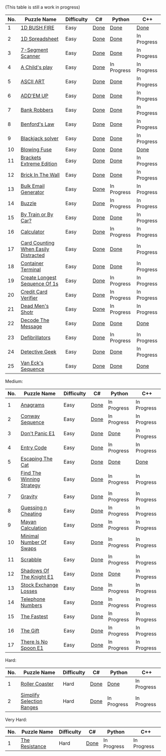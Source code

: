 (This table is still a work in progress)

<table style="width:100%">
  <thead>
    <tr>
      <th>No.</th>
      <th>Puzzle Name</th>
      <th>Difficulty</th>
      <th>C#</th>
      <th>Python</th>
      <th>C++</th
    </tr>
  </thead>
  <tbody>
    <tr>
      <td>1</td>
      <td> <a href="https://www.codingame.com/training/easy/1d-bush-fire"> 1D BUSH FIRE</a> </td>
      <td>Easy</td>
      <td> <a href="https://github.com/KGrants/CodinGame/blob/main/Easy/1D%20Bush%20Fire/1D%20Bush%20Fire.cs"> Done</a> </td>
      <td> <a href="https://github.com/KGrants/CodinGame/blob/main/Easy/1D%20Bush%20Fire/1D%20Bush%20Fire.py"> Done</a> </td>
      <td> <a href="https://github.com/KGrants/CodinGame/blob/main/Easy/1D%20Bush%20Fire/1D%20Bush%20File.cpp"> Done</a> </td>
    </tr>
    <tr>
      <td>2</td>
      <td> <a href="https://www.codingame.com/training/easy/1d-spreadsheet"> 1D Spreadsheet</a> </td>
      <td>Easy</td>
      <td> <a href="https://github.com/KGrants/CodinGame/blob/main/Easy/1D%20Spreadsheet/1D%20Spreadsheet.cs"> Done</a> </td>
      <td> <a href="https://github.com/KGrants/CodinGame/blob/main/Easy/1D%20Spreadsheet/1D%20Spreadsheet.py"> Done</a> </td>
      <td>In Progress</td>
    </tr>
    <tr>
      <td>3</td>
      <td> <a href="https://www.codingame.com/training/easy/7-segment-scanner"> 7-Segment Scanner</a> </td>
      <td>Easy</td>
      <td> <a href="https://github.com/KGrants/CodinGame/blob/main/Easy/7-Segment%20Scanner/7-Segment%20Scanner.cs"> Done</a> </td>
      <td> <a href="https://github.com/KGrants/CodinGame/blob/main/Easy/7-Segment%20Scanner/7-Segment%20Scanner.py"> Done</a> </td>
      <td>In Progress</td>
    </tr>
    <tr>
      <td>4</td>
      <td> <a href="https://www.codingame.com/training/easy/a-childs-play"> A Child's play</a> </td>
      <td>Easy</td>
      <td> <a href="https://github.com/KGrants/CodinGame/blob/main/Easy/A%20child's%20play/A%20child's%20play.cs"> Done</a> </td>
      <td>In Progress</td>
      <td>In Progress</td>
    </tr>
    <tr>
      <td>5</td>
      <td> <a href="https://www.codingame.com/training/easy/ascii-art"> ASCII ART</a> </td>
      <td>Easy</td>
      <td> <a href="https://github.com/KGrants/CodinGame/blob/main/Easy/ASCII%20ART/ASCII%20ART.cs"> Done</a> </td>
      <td> <a href="https://github.com/KGrants/CodinGame/blob/main/Easy/ASCII%20ART/ASCII%20ART.py"> Done</a> </td>
      <td>In Progress</td>
    </tr>
    <tr>
    <tr>
      <td>6</td>
      <td> <a href="https://www.codingame.com/training/easy/addem-up"> ADD'EM UP</a> </td>
      <td>Easy</td>
      <td> <a href="https://github.com/KGrants/CodinGame/blob/main/Easy/Add'em%20Up/Add'em%20Up.cs"> Done</a> </td>
      <td> <a href="https://github.com/KGrants/CodinGame/blob/main/Easy/Add'em%20Up/Add'em%20Up.py"> Done</a> </td>
      <td>In Progress</td>
    </tr>
    <tr>
    <tr>
      <td>7</td>
      <td> <a href="https://www.codingame.com/training/easy/bank-robbers"> Bank Robbers</a> </td>
      <td>Easy</td>
      <td> <a href="https://github.com/KGrants/CodinGame/blob/main/Easy/Bank%20Robbers/Bank%20Robbers.cs"> Done</a> </td>
      <td> <a href="https://github.com/KGrants/CodinGame/blob/main/Easy/Bank%20Robbers/Bank%20Robbers.py"> Done</a> </td>
      <td>In Progress</td>
    </tr>
    <tr>
    <tr>
      <td>8</td>
      <td> <a href="https://www.codingame.com/training/easy/benfords-law"> Benford's Law</a> </td>
      <td>Easy</td>
      <td> <a href="https://github.com/KGrants/CodinGame/blob/main/Easy/Benford's%20Law/Benford's%20Law.cs"> Done</a> </td>
      <td> <a href="https://github.com/KGrants/CodinGame/blob/main/Easy/Benford's%20Law/Benford's%20Law.py"> Done</a> </td>
      <td>In Progress</td>
    </tr>
    <tr>
    <tr>
      <td>9</td>
      <td> <a href="https://www.codingame.com/training/easy/blackjack-solver"> Blackjack solver</a> </td>
      <td>Easy</td>
      <td> <a href="https://github.com/KGrants/CodinGame/blob/main/Easy/Blackjack%20solver/Blackjack%20solver.cs"> Done</a> </td>
      <td> <a href="https://github.com/KGrants/CodinGame/blob/main/Easy/Blackjack%20solver/Blackjack%20solver.py"> Done</a> </td>
      <td>In Progress</td>
    </tr>
    <tr>
      <td>10</td>
      <td> <a href="https://www.codingame.com/training/easy/blowing-fuse"> Blowing Fuse</a> </td>
      <td>Easy</td>
      <td> <a href="https://github.com/KGrants/CodinGame/blob/main/Easy/Blowing%20Fuse/Blowing%20Fuse.cs"> Done</a> </td>
      <td> <a href="https://github.com/KGrants/CodinGame/blob/main/Easy/Blowing%20Fuse/Blowing%20Fuse.py"> Done</a> </td>
      <td> <a href="https://github.com/KGrants/CodinGame/blob/main/Easy/Blowing%20Fuse/Blowing%20Fuse.cpp"> Done</a></td>
    </tr>
    <tr>
      <td>11</td>
      <td> <a href="https://www.codingame.com/training/easy/brackets-extreme-edition"> Brackets Extreme Edition</a> </td>
      <td>Easy</td>
      <td> <a href="https://github.com/KGrants/CodinGame/blob/main/Easy/Brackets%20Extreme%20Edition/Brackets%20Extreme%20Edition.cs"> Done</a> </td>
      <td> <a href="https://github.com/KGrants/CodinGame/blob/main/Easy/Brackets%20Extreme%20Edition/Brackets%20Extreme%20Edition.py"> Done</a> </td>
      <td>In Progress</td>
    </tr>
    <tr>
      <td>12</td>
      <td> <a href="https://www.codingame.com/training/easy/brick-in-the-wall"> Brick In The Wall</a> </td>
      <td>Easy</td>
      <td> <a href="https://github.com/KGrants/CodinGame/blob/main/Easy/Brick%20in%20the%20Wall/Brick%20in%20the%20Wall.cs"> Done</a> </td>
      <td> <a href="https://github.com/KGrants/CodinGame/blob/main/Easy/Brick%20in%20the%20Wall/Brick%20in%20the%20Wall.py"> Done</a> </td>
      <td>In Progress</td>
    </tr>
    <tr>
      <td>13</td>
      <td> <a href="https://www.codingame.com/training/easy/bulk-email-generator"> Bulk Email Generator</a> </td>
      <td>Easy</td>
      <td> <a href="https://github.com/KGrants/CodinGame/blob/main/Easy/Bulk%20Email%20Generator/Bulk%20Email%20Generator.cs"> Done</a> </td>
      <td>In Progress</td>
      <td>In Progress</td>
    </tr>
    <tr>
      <td>14</td>
      <td> <a href="https://www.codingame.com/training/easy/buzzle"> Buzzle</a> </td>
      <td>Easy</td>
      <td> <a href="https://github.com/KGrants/CodinGame/blob/main/Easy/Buzzle/Buzzle.cs"> Done</a> </td>
      <td>In Progress</td>
      <td>In Progress</td>
    </tr>
    <tr>
      <td>15</td>
      <td> <a href="https://www.codingame.com/training/easy/by-train-or-by-car"> By Train or By Car?</a> </td>
      <td>Easy</td>
      <td> <a href="https://github.com/KGrants/CodinGame/blob/main/Easy/By%20train%20or%20by%20car/By%20train%20or%20by%20car.cs"> Done</a> </td>
      <td> <a href="https://github.com/KGrants/CodinGame/blob/main/Easy/By%20train%20or%20by%20car/By%20train%20or%20by%20car.py"> Done</a> </td>
      <td>In Progress</td>
    </tr>
    <tr>
      <td>16</td>
      <td> <a href="https://www.codingame.com/training/easy/calculator"> Calculator</a> </td>
      <td>Easy</td>
      <td> <a href="https://github.com/KGrants/CodinGame/blob/main/Easy/Calculator/Calculator.cs"> Done</a> </td>
      <td>In Progress</td>
      <td>In Progress</td>
    </tr>
    <tr>
      <td>17</td>
      <td> <a href="https://www.codingame.com/training/easy/card-counting-when-easily-distracted"> Card Counting When Easily Distracted</a> </td>
      <td>Easy</td>
      <td> <a href="https://github.com/KGrants/CodinGame/blob/main/Easy/Card%20Counting%20When%20Easily%20Distracted/Card%20Counting%20When%20Easily%20Distracted.cs"> Done</a> </td>
      <td> <a href="https://github.com/KGrants/CodinGame/blob/main/Easy/Card%20Counting%20When%20Easily%20Distracted/Card%20Counting%20When%20Easily%20Distracted.py"> Done</a> </td>
      <td>In Progress</td>
    </tr>
    <tr>
      <td>18</td>
      <td> <a href="https://www.codingame.com/training/easy/container-terminal"> Container Terminal</a> </td>
      <td>Easy</td>
      <td> <a href="https://github.com/KGrants/CodinGame/blob/main/Easy/Container%20Terminal/Container%20Terminal.cs"> Done</a> </td>
      <td> <a href="https://github.com/KGrants/CodinGame/blob/main/Easy/Container%20Terminal/Container%20Terminal.py"> Done</a> </td>
      <td>In Progress</td>
    </tr>
    <tr>
      <td>19</td>
      <td> <a href="https://www.codingame.com/training/easy/create-the-longest-sequence-of-1s"> Create Longest Sequence Of 1s</a> </td>
      <td>Easy</td>
      <td> <a href="https://github.com/KGrants/CodinGame/blob/main/Easy/Create%20the%20longest%20sequence%20of%201s/Create%20the%20longest%20sequence%20of%201s.cs"> Done</a> </td>
      <td>In Progress</td>
      <td>In Progress</td>
    </tr>
    <tr>
      <td>20</td>
      <td> <a href="https://www.codingame.com/training/easy/credit-card-verifier-luhns-algorithm"> Credit Card Verifier</a> </td>
      <td>Easy</td>
      <td> <a href="https://github.com/KGrants/CodinGame/blob/main/Easy/Credit%20Card%20Verifier/Credit%20Card%20Verifier.cs"> Done</a> </td>
      <td>In Progress</td>
      <td>In Progress</td>
    </tr>
        <tr>
      <td>21</td>
      <td> <a href="https://www.codingame.com/training/easy/dead-mens-shot"> Dead Men's Shotr</a> </td>
      <td>Easy</td>
      <td> <a href="https://github.com/KGrants/CodinGame/blob/main/Easy/Dead%20Men's%20Shot/Dead%20Men's%20Shot.cs"> Done</a> </td>
      <td>In Progress</td>
      <td>In Progress</td>
    </tr>
    <tr>
      <td>22</td>
      <td> <a href="https://www.codingame.com/training/easy/decode-the-message"> Decode The Message</a> </td>
      <td>Easy</td>
      <td> <a href="https://github.com/KGrants/CodinGame/blob/main/Easy/Decode%20The%20Message/Decode%20The%20Message.cs"> Done</a> </td>
      <td> <a href="https://github.com/KGrants/CodinGame/blob/main/Easy/Decode%20The%20Message/Decode%20The%20Message.py"> Done</a> </td>
      <td> <a href="https://github.com/KGrants/CodinGame/blob/main/Easy/Decode%20The%20Message/Decode%20The%20Message.cpp"> Done</a> </td>
    </tr>
    <tr>
      <td>23</td>
      <td> <a href="https://www.codingame.com/training/easy/defibrillators"> Defibrillators</a> </td>
      <td>Easy</td>
      <td> <a href="https://github.com/KGrants/CodinGame/blob/main/Easy/Defrbrilators/Defibrilators.cs"> Done</a> </td>
      <td>In Progress</td>
      <td>In Progress</td>
    </tr>
    <tr>
      <td>24</td>
      <td> <a href="https://www.codingame.com/training/easy/detective-geek"> Detective Geek</a> </td>
      <td>Easy</td>
      <td> <a href="https://github.com/KGrants/CodinGame/blob/main/Easy/Detective%20Geek/Detective%20Geek.cs"> Done</a> </td>
      <td> <a href="https://github.com/KGrants/CodinGame/blob/main/Easy/Detective%20Geek/Detective%20Geek.py"> Done</a> </td>
      <td>In Progress</td>
    </tr>
    <tr>
      <td>25</td>
      <td> <a href="https://www.codingame.com/training/easy/van-ecks-sequence"> Van Eck's Sequence</a> </td>
      <td>Easy</td>
      <td> <a href="https://github.com/KGrants/CodinGame/blob/main/Easy/Van%20Eck's%20sequence/Van%20Eck's%20sequence.cs"> Done</a> </td>
      <td> <a href="https://github.com/KGrants/CodinGame/blob/main/Easy/Van%20Eck's%20sequence/Van%20Eck's%20sequence.py"> Done</a> </td>
      <td> <a href="https://github.com/KGrants/CodinGame/blob/main/Easy/Van%20Eck's%20sequence/Van%20Eck's%20sequence.cpp"> Done</a> </td>
    </tr>
  </tbody>
</table>

Medium:
<table>
  <thead>
    <tr>
      <th>No.</th>
      <th>Puzzle Name</th>
      <th>Difficulty</th>
      <th>C#</th>
      <th>Python</th>
      <th>C++</th
    </tr>
  </thead>
  <tbody>
    <tr>
      <td>1</td>
      <td> <a href="https://www.codingame.com/training/medium/anagrams"> Anagrams</a> </td>
      <td>Easy</td>
      <td> <a href="https://github.com/KGrants/CodinGame/blob/main/Medium/Anagrams/Anagrams.cs"> Done</a> </td>
      <td>In Progress</td>
      <td>In Progress</td>
    </tr>
    <tr>
      <td>2</td>
      <td> <a href="https://www.codingame.com/training/medium/conway-sequence"> Conway Sequence</a> </td>
      <td>Easy</td>
      <td> <a href="https://github.com/KGrants/CodinGame/blob/main/Medium/Conway%20Sequence/Conway%20Sequence.cs"> Done</a> </td>
      <td>In Progress</td>
      <td>In Progress</td>
    </tr>
    <tr>
      <td>3</td>
      <td> <a href="https://www.codingame.com/training/medium/don't-panic-episode-1"> Don't Panic E1</a> </td>
      <td>Easy</td>
      <td> <a href="https://github.com/KGrants/CodinGame/blob/main/Medium/Don't%20Panic%20-%20Episode%201/Don't%20Panic_v2.cs"> Done</a> </td>
      <td> <a href="https://github.com/KGrants/CodinGame/blob/main/Medium/Don't%20Panic%20-%20Episode%201/Don't%20Panic.py"> Done</a> </td>
      <td>In Progress</td>
    </tr>
    <tr>
      <td>4</td>
      <td> <a href="https://www.codingame.com/training/medium/entry-code"> Entry Code</a> </td>
      <td>Easy</td>
      <td> <a href="https://github.com/KGrants/CodinGame/blob/main/Medium/Entry%20Code/Entry%20Code.cs"> Done</a> </td>
      <td>In Progress</td>
      <td>In Progress</td>
    </tr>
    <tr>
      <td>5</td>
      <td> <a href="https://www.codingame.com/training/medium/escaping-the-cat"> Escaping The Cat</a> </td>
      <td>Easy</td>
      <td> <a href="https://github.com/KGrants/CodinGame/blob/main/Medium/Escaping%20The%20Cat/Escaping%20The%20Cat.cs"> Done</a> </td>
      <td> <a href="https://github.com/KGrants/CodinGame/blob/main/Medium/Escaping%20The%20Cat/Escaping%20The%20Cat.py"> Done</a> </td>
      <td> <a href="https://github.com/KGrants/CodinGame/blob/main/Medium/Escaping%20The%20Cat/Escaping%20The%20Cat.cpp"> Done</a> </td>
    </tr>
    <tr>
    <tr>
      <td>6</td>
      <td> <a href="https://www.codingame.com/training/medium/find-the-winning-strategy"> Find The Winning Strategy</a> </td>
      <td>Easy</td>
      <td> <a href="https://github.com/KGrants/CodinGame/blob/main/Medium/Find%20the%20winning%20strategy/Find%20the%20winning%20strategy.cs"> Done</a> </td>
      <td>In Progress</td>
      <td>In Progress</td>
    </tr>
    <tr>
    <tr>
      <td>7</td>
      <td> <a href="https://www.codingame.com/training/medium/gravity"> Gravity</a> </td>
      <td>Easy</td>
      <td> <a href="https://github.com/KGrants/CodinGame/blob/main/Medium/Gravity/Gravity.cs"> Done</a> </td>
      <td>In Progress</td>
      <td>In Progress</td>
    </tr>
    <tr>
    <tr>
      <td>8</td>
      <td> <a href="https://www.codingame.com/training/medium/guessing-n-cheating"> Guessing n Cheating</a> </td>
      <td>Easy</td>
      <td> <a href="https://github.com/KGrants/CodinGame/blob/main/Medium/Guessing%20n%20Cheating/Guessing%20n%20Cheating.cs"> Done</a> </td>
      <td>In Progress</td>
      <td>In Progress</td>
    </tr>
    <tr>
    <tr>
      <td>9</td>
      <td> <a href="https://www.codingame.com/training/medium/mayan-calculation"> Mayan Calculation</a> </td>
      <td>Easy</td>
      <td> <a href="https://github.com/KGrants/CodinGame/blob/main/Medium/Mayan%20Calculation/Mayan%20Calculation.cs"> Done</a> </td>
      <td>In Progress</td>
      <td>In Progress</td>
    </tr>
    <tr>
      <td>10</td>
      <td> <a href="https://www.codingame.com/training/medium/minimal-number-of-swaps"> Minimal Number Of Swaps</a> </td>
      <td>Easy</td>
      <td> <a href="https://github.com/KGrants/CodinGame/blob/main/Medium/Minimal%20number%20of%20swaps/Minimal%20number%20of%20swaps.cs"> Done</a> </td>
      <td>In Progress</td>
      <td>In Progress</td>
    </tr>
    <tr>
      <td>11</td>
      <td> <a href="https://www.codingame.com/training/medium/scrabble"> Scrabble</a> </td>
      <td>Easy</td>
      <td> <a href="https://github.com/KGrants/CodinGame/blob/main/Medium/Scrabble/Scrabble.cs"> Done</a> </td>
      <td>In Progress</td>
      <td>In Progress</td>
    </tr>
    <tr>
      <td>12</td>
      <td> <a href="https://www.codingame.com/training/medium/shadows-of-the-knight-episode-1"> Shadows Of The Knight E1</a> </td>
      <td>Easy</td>
      <td> <a href="https://github.com/KGrants/CodinGame/blob/main/Medium/Shadows%20Of%20The%20Knight%20E1/Shadows%20Of%20The%20Knight%20E1.cs"> Done</a> </td>
      <td> <a href="https://github.com/KGrants/CodinGame/blob/main/Medium/Shadows%20Of%20The%20Knight%20E1/Shadows%20Of%20The%20Knight.py"> Done</a> </td>
      <td>In Progress</td>
    </tr>
    <tr>
      <td>13</td>
      <td> <a href="https://www.codingame.com/training/medium/stock-exchange-losses"> Stock Exchange Losses</a> </td>
      <td>Easy</td>
      <td> <a href="https://github.com/KGrants/CodinGame/blob/main/Medium/Stock%20Exchange%20Losses/Stock%20Exchange%20Losses.cs"> Done</a> </td>
      <td>In Progress</td>
      <td>In Progress</td>
    </tr>
    <tr>
      <td>14</td>
      <td> <a href="https://www.codingame.com/training/medium/telephone-numbers"> Telephone Numbers</a> </td>
      <td>Easy</td>
      <td> <a href="https://github.com/KGrants/CodinGame/blob/main/Medium/Telephone%20Numbers/Telephone%20Numbers%20(correct%20approach).cs"> Done</a> </td>
      <td>In Progress</td>
      <td>In Progress</td>
    </tr>
    <tr>
      <td>15</td>
      <td> <a href="https://www.codingame.com/training/medium/the-fastest"> The Fastest</a> </td>
      <td>Easy</td>
      <td> <a href="https://github.com/KGrants/CodinGame/blob/main/Medium/The%20Fastest/The%20Fastest.cs"> Done</a> </td>
      <td>In Progress</td>
      <td>In Progress</td>
    </tr>
    <tr>
      <td>16</td>
      <td> <a href="https://www.codingame.com/training/medium/the-gift"> The Gift</a> </td>
      <td>Easy</td>
      <td> <a href="https://github.com/KGrants/CodinGame/blob/main/Medium/The%20Gift/The%20GiftV2.cs"> Done</a> </td>
      <td>In Progress</td>
      <td>In Progress</td>
    </tr>
    <tr>
      <td>17</td>
      <td> <a href="https://www.codingame.com/training/medium/there-is-no-spoon-episode-1"> There Is No Spoon E1</a> </td>
      <td>Easy</td>
      <td> <a href="https://github.com/KGrants/CodinGame/blob/main/Medium/There%20Is%20No%20Spoon%20E1/There%20Is%20No%20Spoon%20E1.cs"> Done</a> </td>
      <td>In Progress</td>
      <td>In Progress</td>
    </tr>
  </tbody>
</table>

Hard:
<table>
  <thead>
    <tr>
      <th>No.</th>
      <th>Puzzle Name</th>
      <th>Difficulty</th>
      <th>C#</th>
      <th>Python</th>
      <th>C++</th
    </tr>
  </thead>
  <tbody>
    <tr>
      <td>1</td>
      <td> <a href="https://www.codingame.com/training/hard/roller-coaster"> Roller Coaster</a> </td>
      <td>Hard</td>
      <td> <a href="https://github.com/KGrants/CodinGame/blob/main/Hard/Roller%20Coaster/Roller%20Coaster.cs"> Done</a> </td>
      <td> <a href="https://github.com/KGrants/CodinGame/blob/main/Hard/Roller%20Coaster/Roller%20Coaster.py"> Done</a> </td>
      <td>In Progress</td>
    </tr>
    <tr>
      <td>2</td>
      <td> <a href="https://www.codingame.com/training/hard/simplify-selection-ranges"> Simplify Selection Ranges</a> </td>
      <td>Hard</td>
      <td> <a href="https://github.com/KGrants/CodinGame/blob/main/Hard/Simplify%20Selection%20Ranges/Simplify%20Selection%20Ranges.cs"> Done</a> </td>
      <td>In Progress</td>
      <td>In Progress</td>
    </tr>
  </tbody>
</table>

Very Hard:
<table>
  <thead>
    <tr>
      <th>No.</th>
      <th>Puzzle Name</th>
      <th>Difficulty</th>
      <th>C#</th>
      <th>Python</th>
      <th>C++</th
    </tr>
  </thead>
  <tbody>
    <tr>
      <td>1</td>
      <td> <a href="https://www.codingame.com/training/expert/the-resistance"> The Resistance</a> </td>
      <td>Hard</td>
      <td> <a href="https://github.com/KGrants/CodinGame/blob/main/Very%20Hard/The%20Resistance/The%20Resistance.py"> Done</a> </td>
      <td>In Progress</td>
      <td>In Progress</td>
    </tr>
  </tbody>
</table>
